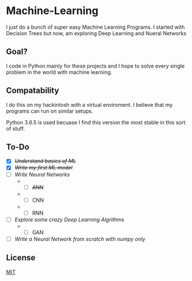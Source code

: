 # Machine-Learning
I just do a bunch of super easy Machine Learning Programs. 
I started with Decision Trees but now, am exploring Deep Learning and Nueral Networks

## Goal?
I code in Python mainly for these projects and I hope to solve every single problem in the world with machine learning.

## Compatability
I do this on my hackintosh with a virtual enviroment.
I believe that my programs can run on similar setups.

Python 3.6.5 is used becuase I find this version the most stable in this sort of stuff.

## To-Do
- [x] ~~*Understand basics of ML*~~
- [x] ~~*Write my first ML model*~~
- [ ] *Write Neural Networks*
   * - [ ] ~~ANN~~
   * - [ ] CNN
   * - [ ] RNN
- [ ] *Explore some crazy Deep Learning Algrithms*
   * - [ ] GAN
  
- [ ] *Write a Neural Network from scratch with numpy only*

## License
[MIT](https://choosealicense.com/licenses/mit/)
